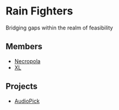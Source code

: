 # Rain Fighters
Bridging gaps within the realm of feasibility

## Members
- [Necropola](https://necropola.github.io)
- [XL](https://xlsigned.github.io)

## Projects
 - [AudioPick](https://necropola.github.io/AudioPick/)
